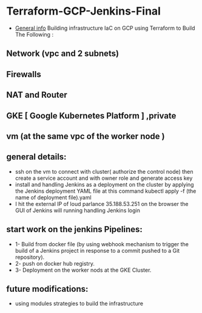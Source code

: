 # Terraform-GCP-Jenkins-Final
* [General info](#general-info)
Building infrastructure IaC on GCP using Terraform to Build The Following : 
## Network (vpc and 2 subnets)  
## Firewalls 
## NAT  and Router
## GKE [ Google Kubernetes Platform ] ,private 
## vm (at the same vpc of the worker node )
## general details:
* ssh on the vm to connect with cluster( authorize the control node)
then create a service account and with owner role and generate access key
* install and handling Jenkins as a deployment on the cluster by applying the Jenkins deployment YAML file
at this command
kubectl apply -f (the name of deployment file).yaml
* I hit the external IP of loud parlance 35.188.53.251 on the browser the GUI of Jenkins will running
handling Jenkins login
## start work on the jenkins Pipelines:
* 1- Build from docker file (by using webhook mechanism to trigger the build of a Jenkins project in response to a commit pushed to a Git repository).
* 2- push on docker hub registry.
* 3- Deployment on the worker nods at the GKE Cluster.
## future modifications:
* using modules strategies to build the infrastructure 



